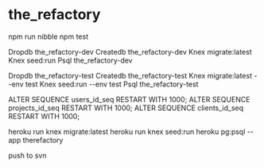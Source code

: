 # the_refactory

  npm run nibble
  npm test

  Dropdb the_refactory-dev
  Createdb	the_refactory-dev
  Knex migrate:latest
  Knex seed:run
  Psql the_refactory-dev

  Dropdb the_refactory-test
  Createdb	the_refactory-test
  Knex migrate:latest --env test
  Knex seed:run --env test
  Psql the_refactory-test

  ALTER SEQUENCE users_id_seq RESTART WITH 1000;
  ALTER SEQUENCE projects_id_seq RESTART WITH 1000;
  ALTER SEQUENCE clients_id_seq RESTART WITH 1000;

  heroku run knex migrate:latest
  heroku run knex seed:run
  heroku pg:psql --app therefactory



push to svn
